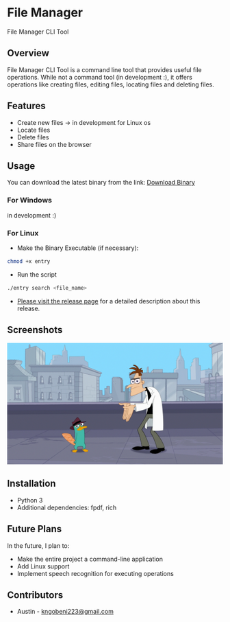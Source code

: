 
# File Manager

File Manager CLI Tool

## Overview
File Manager CLI Tool is a command line tool that provides useful file operations. While not a command tool (in development :), it offers operations like creating files, editing files, locating files and deleting files.

## Features
- Create new files -> in development for Linux os
- Locate files
- Delete files
- Share files on the browser


## Usage

You can download the latest binary from the link:
[Download Binary](https://github.com/aust21/file-manager/releases/download/v1.0.0/entry)

### For Windows
in development :)

### For Linux

- Make the Binary Executable (if necessary):
```bash
chmod +x entry
```
- Run the script
```bash
./entry search <file_name>
```
- [Please visit the release page](https://github.com/aust21/file-manager/releases/tag/v1.0.0) for a detailed description about this release.

## Screenshots

![main](assets/readmeImages/placeholder.jpg)

## Installation
- Python 3
- Additional dependencies: fpdf, rich

## Future Plans
In the future, I plan to:
- Make the entire project a command-line application
- Add Linux support
- Implement speech recognition for executing operations

## Contributors
- Austin - kngobeni223@gmail.com
